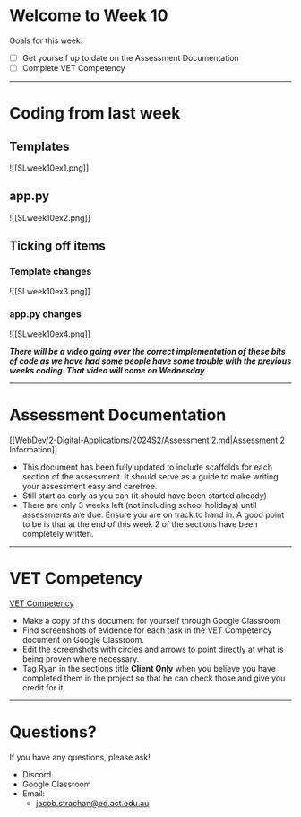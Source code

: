 # Welcome to Week 10

Goals for this week:
- [ ] Get yourself up to date on the Assessment Documentation
- [ ] Complete VET Competency

---

# Coding from last week

## Templates

![[SLweek10ex1.png]]

## app.py

![[SLweek10ex2.png]]


## Ticking off items

### Template changes

![[SLweek10ex3.png]]

### app.py changes

![[SLweek10ex4.png]]


***There will be a video going over the correct implementation of these bits of code as we have had some people have some trouble with the previous weeks coding. That video will come on Wednesday***

---
# Assessment Documentation

[[WebDev/2-Digital-Applications/2024S2/Assessment 2.md|Assessment 2 Information]]
- This document has been fully updated to include scaffolds for each section of the assessment. It should serve as a guide to make writing your assessment easy and carefree.
- Still start as early as you can (it should have been started already)
- There are only 3 weeks left (not including school holidays) until assessments are due. Ensure you are on track to hand in. A good point to be is that at the end of this week 2 of the sections have been completely written.

---

# VET Competency

[VET Competency](https://classroom.google.com/c/NjkwOTc0MjQ2OTU4/a/NzA1MzI1MzkyNzAx/details)
- Make a copy of this document for yourself through Google Classroom
- Find screenshots of evidence for each task in the VET Competency document on Google Classroom.
- Edit the screenshots with circles and arrows to point directly at what is being proven where necessary.
- Tag Ryan in the sections title **Client Only** when you believe you have completed them in the project so that he can check those and give you credit for it.

---

# Questions?

If you have any questions, please ask!
- Discord
- Google Classroom
- Email: 
	- jacob.strachan@ed.act.edu.au